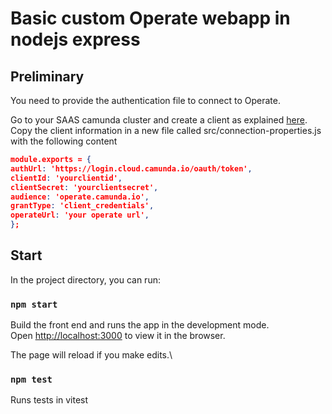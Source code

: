 # Basic custom Operate webapp in nodejs express

## Preliminary

You need to provide the authentication file to connect to Operate.

Go to your SAAS camunda cluster and create a client as explained [here](https://docs.camunda.io/docs/components/console/manage-clusters/manage-api-clients/).
Copy the client information in a new file called src/connection-properties.js with the
following content

```json
module.exports = {
authUrl: 'https://login.cloud.camunda.io/oauth/token',
clientId: 'yourclientid',
clientSecret: 'yourclientsecret',
audience: 'operate.camunda.io',
grantType: 'client_credentials',
operateUrl: 'your operate url',
};
```

## Start

In the project directory, you can run:

### `npm start`

Build the front end and runs the app in the development mode.\
Open [http://localhost:3000](http://localhost:3000) to view it in the browser.

The page will reload if you make edits.\

### `npm test`

Runs tests in vitest
